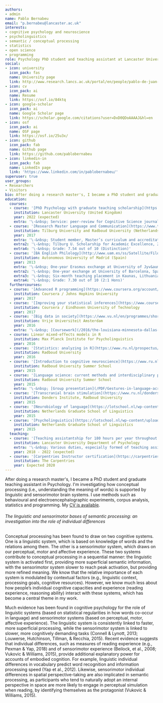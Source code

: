 ```yaml
---
authors:
- admin
name: Pablo Bernabeu
email: "p.bernabeu@lancaster.ac.uk"
interests:
- cognitive psychology and neuroscience
- psycholinguistics
- semantic / conceptual processing
- statistics
- open science
- programming
role: Psychology PhD student and teaching assistant at Lancaster University
social:
- icon: university
  icon_pack: fas
  name: University page
  link: http://www.research.lancs.ac.uk/portal/en/people/pablo-de-juan-bernabeu
- icon: cv
  icon_pack: ai
  name: Resume
  link: https://osf.io/84ktq
- icon: google-scholar
  icon_pack: ai
  name: Google Scholar page
  link: https://scholar.google.com/citations?user=DxD0QDoAAAAJ&hl=en
- icon: osf
  icon_pack: ai
  name: OSF page
  link: https://osf.io/25u3x/
- icon: github
  icon_pack: fab
  name: Github page
  link: https://github.com/pablobernabeu
- icon: linkedin-in
  icon_pack: fab
  name: LinkedIn page
  link: 'https://www.linkedin.com/in/pablobernabeu/'
superuser: true
user_groups:
- Researchers
- Visitors
bio: After doing a research master's, I became a PhD student and graduate teaching assistant in Psychology. I'm investigating how conceptual processing is supported by linguistic and sensorimotor brain systems. I use methods such as behavioural and electroencephalographic experiments, corpus analysis, statistics and programming.
education:
  courses:
  - course: '[PhD Psychology with graduate teaching scholarship](https://www.lancaster.ac.uk/study/postgraduate/postgraduate-courses/psychology-phd/)'
    institution: Lancaster University (United Kingdom)
    year: 2022 (expected)
    extra: '\-&nbsp; Service: peer-review for Cognitive Science journal, Psychological Science Accelerator; internship facilitation; contribution to departmental Prospr website.'
  - course: '[Research Master Language and Communication](https://www.tilburguniversity.edu/education/masters-programmes/research-master-linguistics-and-communication-sciences)'
    institution: Tilburg University and Radboud University (Netherlands)
    year: 2017
    extra: '\-&nbsp; Student member, Master’s curriculum and accreditation committee'
    extra2: '\-&nbsp; Tilburg U. Scholarship for Academic Excellence, 2014/2015'
    extra4: '\-&nbsp; Grade: 7.54 out of 10 (Distinction)'
  - course: '[BA English Philology](http://www.uam.es/ss/Satellite/FilosofiayLetras/es/1242658506907/contenidoFinal/Grado_en_Estudios_Ingleses.htm)'
    institution: Autonomous University of Madrid (Spain)
    year: 2013
    extra: '\-&nbsp; One-year Erasmus exchange at University of Jyv&auml;skyl&auml;, Finland'
    extra2: '\-&nbsp; One-year exchange at University of Barcelona, Spain'
    extra3: '\-&nbsp; Six-month teaching placement in Kaunas, Lithuania'
    extra4: '\-&nbsp; Grade: 7.30 out of 10 (2:1 Hons)'
  furthercourses:
  - course: '[Advanced R programming](https://www.coursera.org/account/accomplishments/verify/FMNADHCTXZEZ)'
    institution: Coursera / Johns Hopkins University
    year: 2017
  - course: '[Improving your statistical inferences](https://www.coursera.org/account/accomplishments/verify/QET2VHFEHHEK)'
    institution: Coursera / Eindhoven University of Technology
    year: 2017
  - course: '[Big data in society](https://www.vu.nl/en/programmes/short/summer-school/courses/big-data-in-society/index.aspx)'
    institution: Vrije Universiteit Amsterdam
    year: 2016
    extra: '\-&nbsp; [Coursework](/2016/the-louisiana-minnesota-dallas-crisis-across-media-and-time-a-big-data-exercise/)'
  - course: Linear mixed-effects models in R
    institution: Max Planck Institute for Psycholinguistics
    year: 2016
  - course: '[Statistics: analyzing in R](https://www.ru.nl/prospectus/2016/socsci/courses-osiris/bs/sow-bs82-statistics-analyzing/)'
    institution: Radboud University
    year: 2016
  - course: '[Introduction to cognitive neuroscience](https://www.ru.nl/radboudsummerschool/)'
    institution: Radboud University Summer School
    year: 2015
  - course: '[Language science: current methods and interdisciplinary perspectives](https://www.ru.nl/radboudsummerschool/)'
    institution: Radboud University Summer School
    year: 2015
    extra: '\-&nbsp; [Group presentation](/PDF/Gestures-in-language-across-cultures.pdf)'
  - course: '[Transcranial brain stimulation](https://www.ru.nl/donders/agenda/donders-tool-kits/vm-tool-kits/donders-brain-stimulation-tool-kit-version-2/)'
    institution: Donders Institute, Radboud University
    year: 2015
  - course: '[Neurobiology of language](https://lotschool.nl/wp-content/uploads/2019/06/LOT-Schools-1997-2019-2.pdf)'
    institution: Netherlands Graduate School of Linguistics
    year: 2015
  - course: '[Psycholinguistics](https://lotschool.nl/wp-content/uploads/2019/06/LOT-Schools-1997-2019-2.pdf)'
    institution: Netherlands Graduate School of Linguistics
    year: 2015
  teaching:
  - course: '[Teaching assistantship for 180 hours per year throughout PhD](https://www.lancaster.ac.uk/psychology/)'
    institution: Lancaster University Department of Psychology
    extra: '\-&nbsp; Various duties, especially formed of teaching assistantship, and also including representation of teaching assistants. BSc courses: Psychology 101 (seminars and essay marking), Analysis (labs), Cognitive psychology (seminars and essay marking). MSc courses: Statistics (labs).'
    year: 2018 - 2022 (expected)
  - course: '[Carpentries Instructor certification](https://carpentries.org/become-instructor/)'
    institution: The Carpentries
    year: Expected 2020
---
```


After doing a research master's, I became a PhD student and graduate teaching assistant in Psychology. I'm investigating how conceptual processing (i.e., understanding the meaning of words) is supported by linguistic and sensorimotor brain systems. I use methods such as behavioural and electroencephalographic experiments, corpus analysis, statistics and programming. My [CV is available](https://osf.io/84ktq).

###### The linguistic and sensorimotor bases of semantic processing: an investigation into the role of individual differences

Conceptual processing has been found to draw on two cognitive systems. One is a linguistic system, which is based on knowledge of words and the relations among them. The other is a sensorimotor system, which draws on our perceptual, motor and affective experience. These two systems contribute to conceptual processing in a sequential manner: the linguistic system is activated first, providing more superficial semantic information, with the sensorimotor system slower to reach peak activation, but providing more refined meaning. We know that the relative importance of each system is modulated by contextual factors (e.g., linguistic context, processing goals, cognitive resources). However, we know much less about how people’s individual cognitive capacities and experience (reading experience, reasoning ability) interact with these systems, which has become a central theme in my work.

Much evidence has been found in cognitive psychology for the role of linguistic systems (based on statistical regularities in how words co-occur in language) and sensorimotor systems (based on perceptual, motor, affective experience). The linguistic system is consistently linked to faster, more superficial processing, while the sensorimotor system is linked to slower, more cognitively demanding tasks (Connell & Lynott, 2013; Louwerse, Hutchinson, Tillman, & Recchia, 2015). Recent evidence suggests that individual differences, such as measures of reading experience (e.g., Pexman & Yap, 2018) and of sensorimotor experience (Beilock, et al., 2008; Vukovic & Williams, 2015), provide additional explanatory power for accounts of embodied cognition. For example, linguistic individual differences in vocabulary predict word recognition and information processing speed (Yap et al., 2012). Likewise, sensorimotor individual differences in spatial perspective-taking are also implicated in semantic processing, as participants who tend to naturally adopt an internal perspective in space are more likely to engage in perceptual simulation when reading, by identifying themselves as the protagonist (Vukovic & Williams, 2015).
